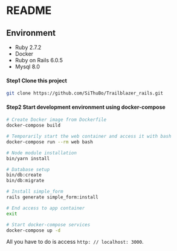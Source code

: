 # README

## Environment

- Ruby 2.7.2
- Docker
- Ruby on Rails 6.0.5
- Mysql 8.0

#### Step1 Clone this project

```bash
git clone https://github.com/SiThuBo/Trailblazer_rails.git
```

#### Step2 Start development environment using docker-compose

```bash
# Create Docker image from Dockerfile
docker-compose build

# Temporarily start the web container and access it with bash
docker-compose run --rm web bash

# Node module installation
bin/yarn install

# Database setup
bin/db:create
bin/db:migrate

# Install simple_form
rails generate simple_form:install

# End access to app container
exit

# Start docker-compose services
docker-compose up -d
```
All you have to do is access `http: // localhost: 3000`.

